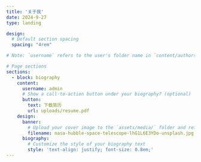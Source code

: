 ```yaml
---
title: '关于我'
date: 2024-9-27
type: landing

design:
  # Default section spacing
  spacing: "4rem"

# Note: `username` refers to the user's folder name in `content/authors/`

# Page sections
sections:
  - block: biography
    content:
      username: admin
      # Show a call-to-action button under your biography? (optional)
      button:
        text: 下载简历
        url: uploads/resume.pdf
    design:
      banner:
        # Upload your cover image to the `assets/media/` folder and reference it here
        filename: nasa-hubble-space-telescope-lhG1L6E3YDo-unsplash.jpg
      biography:
        # Customize the style of your biography text
        style: 'text-align: justify; font-size: 0.8em;'
---
```

